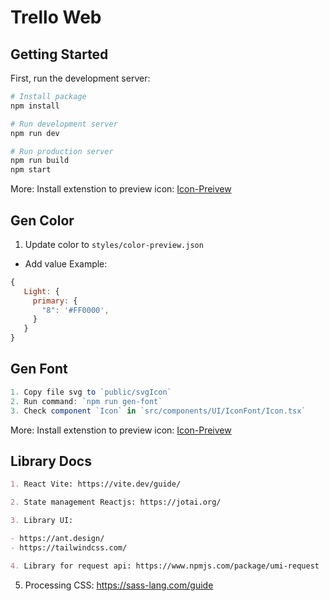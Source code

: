 # Trello Web

## Getting Started

First, run the development server:

```bash
# Install package
npm install

# Run development server
npm run dev

# Run production server
npm run build
npm start
```

More: Install extenstion to preview icon: [Icon-Preivew](https://marketplace.visualstudio.com/items?itemName=hunghg255.iconify-preview)

## Gen Color

1. Update color to `styles/color-preview.json`

- Add value
  Example:

```js
{
   Light: {
     primary: {
       "8": '#FF0000',
     }
   }
}
```

## Gen Font

```js
1. Copy file svg to `public/svgIcon`
2. Run command: `npm run gen-font`
3. Check component `Icon` in `src/components/UI/IconFont/Icon.tsx`
```

More: Install extenstion to preview icon: [Icon-Preivew](https://marketplace.visualstudio.com/items?itemName=hunghg255.iconify-preview)

## Library Docs

```md
1. React Vite: https://vite.dev/guide/

2. State management Reactjs: https://jotai.org/

3. Library UI:

- https://ant.design/
- https://tailwindcss.com/

4. Library for request api: https://www.npmjs.com/package/umi-request
```

5. Processing CSS: https://sass-lang.com/guide
